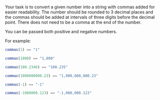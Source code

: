 Your task is to convert a given number into a string with commas added for easier readability.  The number should be rounded to 3 decimal places and the commas should be added at intervals of three digits before the decimal point. There does not need to be a comma at the end of the number.

You can be passed both positive and negative numbers.

For example:
```js
commas(1) == "1"

commas(1000) == "1,000"

commas(100.2346) == "100.235"

commas(1000000000.23) == "1,000,000,000.23"

commas(-1) == "-1"

commas(-1000000.123) == "-1,000,000.123"
```